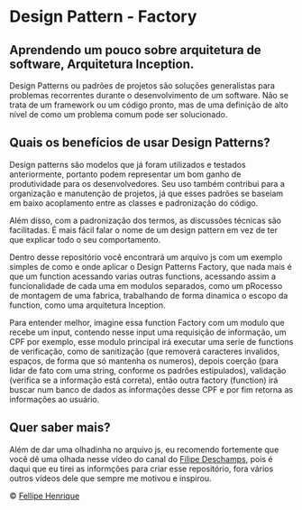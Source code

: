 # Design Pattern - Factory
## Aprendendo um pouco sobre arquitetura de software, Arquitetura Inception.

Design Patterns ou padrões de projetos são soluções generalistas para problemas recorrentes durante o desenvolvimento de um software. Não se trata de um framework ou um código pronto, mas de uma definição de alto nível de como um problema comum pode ser solucionado.

## Quais os benefícios de usar Design Patterns?

Design patterns são modelos que já foram utilizados e testados anteriormente, portanto podem representar um bom ganho de produtividade para os desenvolvedores. Seu uso também contribui para a organização e manutenção de projetos, já que esses padrões se baseiam em baixo acoplamento entre as classes e padronização do código.

Além disso, com a padronização dos termos, as discussões técnicas são facilitadas. É mais fácil falar o nome de um design pattern em vez de ter que explicar todo o seu comportamento.

Dentro desse repositório você encontrará um arquivo js com um exemplo simples de como e onde aplicar o Design Patterns Factory, que nada mais é que um function acessando varias outras functions, acessando assim a funcionalidade de cada uma em modulos separados, como um pRocesso de montagem de uma fabrica, trabalhando de forma dinamica o escopo da function, como uma arquitetura Inception.

Para entender melhor, imagine essa function Factory com um modulo que recebe um input, contendo nesse input uma requisição de informação, um CPF por exemplo, esse modulo principal irá executar uma serie de functions de verificação, como de sanitização (que removerá caracteres invalidos, espaços, de forma que só mantenha os numeros), depois coerção (para lidar de fato com uma string, conforme os padrões estipulados), validação (verifica se a informação está correta), então outra factory (function) irá buscar num banco de dados as informações desse CPF e por fim retorna as informações ao usuário.

## Quer saber mais?

Além de dar uma olhadinha no arquivo js, eu recomendo fortemente que você dê uma olhada nesse vídeo do canal do [Filipe Deschamps](https://www.youtube.com/watch?v=arAz2Ff8s88), pois é daqui que eu tirei as informções para criar esse repositório, fora vários outros vídeos dele que sempre me motivou e inspirou.

© [Fellipe Henrique](https://www.linkedin.com/in/fellipehfa/)
